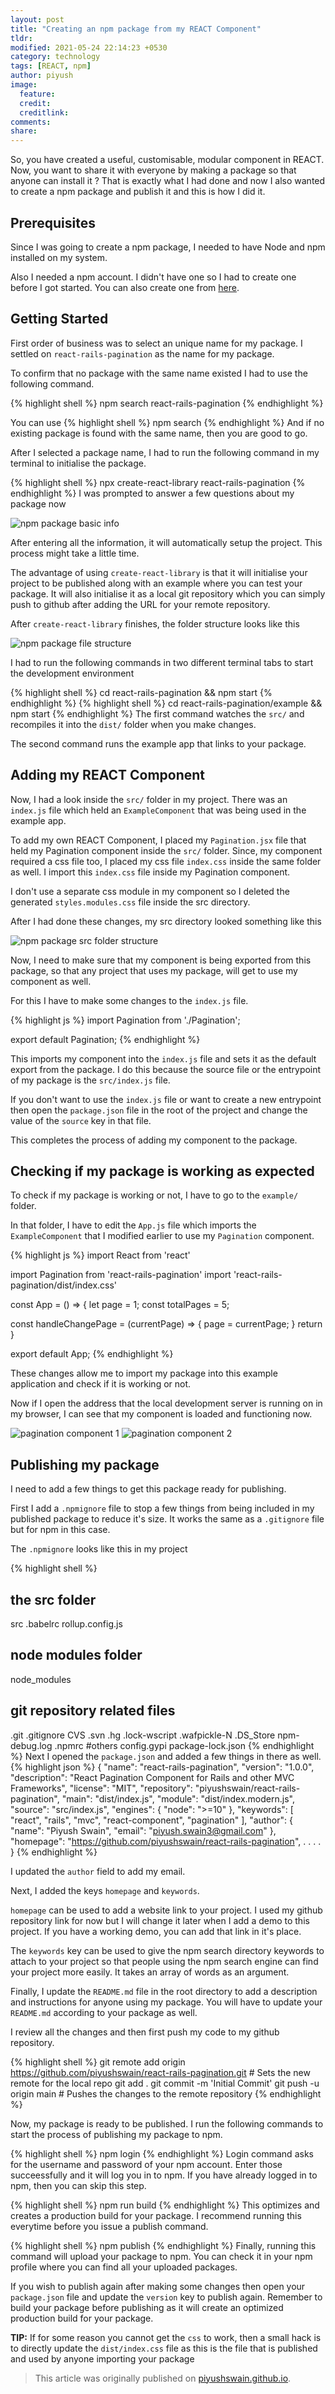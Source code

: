 ```yaml
---
layout: post
title: "Creating an npm package from my REACT Component"
tldr:
modified: 2021-05-24 22:14:23 +0530
category: technology
tags: [REACT, npm]
author: piyush
image:
  feature:
  credit:
  creditlink:
comments:
share:
---
```



So, you have created a useful, customisable, modular component in REACT. Now, you want to share it with everyone by making a package so that anyone can install it ? That is exactly what I had done and now I also wanted to create a npm package and publish it and this is how I did it.

## Prerequisites

Since I was going to create a npm package, I needed to have Node and npm installed on my system.

Also I needed a npm account. I didn't have one so I had to create one before I got started. You can also create one from [here](https://www.npmjs.com/).

## Getting Started

First order of business was to select an unique name for my package. I settled on `react-rails-pagination` as the name for my package.

To confirm that no package with the same name existed I had to use the following command.

{% highlight shell %}
npm search react-rails-pagination
{% endhighlight %}

You can use
{% highlight shell %}
npm search <your-package-name>
{% endhighlight %}
And if no existing package is found with the same name, then you are good to go.

After I selected a package name, I had to run the following command in my terminal to initialise the package.

{% highlight shell %}
npx create-react-library react-rails-pagination
{% endhighlight %}
I was prompted to answer a few questions about my package now

![npm package basic info]({{site.baseurl}}/images/creating-an-npm-package-from-my-react-component/package-info.png)

After entering all the information, it will automatically setup the project. This process might take a little time.

The advantage of using `create-react-library` is that it will initialise your project to be published along with an example where you can test your package. It will also initialise it as a local git repository which you can simply push to github after adding the URL for your remote repository.

After `create-react-library` finishes, the folder structure looks like this

![npm package file structure]({{site.baseurl}}/images/creating-an-npm-package-from-my-react-component/file-structure.png)

I had to run the following commands in two different terminal tabs to start the development environment

{% highlight shell %}
cd react-rails-pagination && npm start
{% endhighlight %}
{% highlight shell %}
cd react-rails-pagination/example && npm start
{% endhighlight %}
The first command watches the `src/` and recompiles it into the `dist/` folder when you make changes.

The second command runs the example app that links to your package.

## Adding my REACT Component

Now, I had a look inside the `src/` folder in my project. There was an `index.js` file which held an `ExampleComponent` that was being used in the example app.

To add my own REACT Component, I placed my `Pagination.jsx` file that held my Pagination component inside the `src/` folder. Since, my component required a css file too, I placed my css file `index.css` inside the same folder as well. I import this `index.css` file inside my Pagination component.

I don't use a separate css module in my component so I deleted the generated `styles.modules.css` file inside the src directory.

After I had done these changes, my src directory looked something like this

![npm package src folder structure]({{site.baseurl}}/images/creating-an-npm-package-from-my-react-component/src-structure.png)

Now, I need to make sure that my component is being exported from this package, so that any project that uses my package, will get to use my component as well.

For this I have to make some changes to the `index.js` file.

{% highlight js %}
import Pagination from './Pagination';

export default Pagination;
{% endhighlight %}

This imports my component into the `index.js` file and sets it as the default export from the package. I do this because the source file or the entrypoint of my package is the `src/index.js` file.

If you don't want to use the `index.js` file or want to create a new entrypoint then open the `package.json` file in the root of the project and change the value of the `source` key in that file.

This completes the process of adding my component to the package.

## Checking if my package is working as expected

To check if my package is working or not, I have to go to the `example/` folder.

In that folder, I have to edit the `App.js` file which imports the `ExampleComponent` that I modified earlier to use my `Pagination` component.

{% highlight js %}
import React from 'react'

import Pagination from 'react-rails-pagination'
import 'react-rails-pagination/dist/index.css'

const App = () => {
  let page = 1;
  const totalPages = 5;

  const handleChangePage = (currentPage) => {
    page = currentPage;
  }
  return <Pagination page={page} pages={totalPages} handleChangePage={handleChangePage} />
}

export default App;
{% endhighlight %}

These changes allow me to import my package into this example application and check if it is working or not.

Now if I open the address that the local development server is running on in my browser, I can see that my component is loaded and functioning now.

![pagination component 1]({{site.baseurl}}/images/creating-an-npm-package-from-my-react-component/pagination-1.png)
![pagination component 2]({{site.baseurl}}/images/creating-an-npm-package-from-my-react-component/pagination-2.png)

## Publishing my package

I need to add a few things to get this package ready for publishing.

First I add a `.npmignore` file to stop a few things from being included in my published package to reduce it's size. It works the same as a `.gitignore` file but for npm in this case.

The `.npmignore` looks like this in my project

{% highlight shell %}
## the src folder
src
.babelrc
rollup.config.js
## node modules folder
node_modules
## git repository related files
.git
.gitignore
CVS
.svn
.hg
.lock-wscript
.wafpickle-N
.DS_Store
npm-debug.log
.npmrc
#others
config.gypi
package-lock.json
{% endhighlight %}
Next I opened the `package.json` and added a few things in there as well.
{% highlight json %}
{
  "name": "react-rails-pagination",
  "version": "1.0.0",
  "description": "React Pagination Component for Rails and other MVC Frameworks",
  "license": "MIT",
  "repository": "piyushswain/react-rails-pagination",
  "main": "dist/index.js",
  "module": "dist/index.modern.js",
  "source": "src/index.js",
  "engines": {
    "node": ">=10"
  },
  "keywords": [
    "react",
    "rails",
    "mvc",
    "react-component",
    "pagination"
  ],
  "author": {
    "name": "Piyush Swain",
    "email": "piyush.swain3@gmail.com"
  },
  "homepage": "https://github.com/piyushswain/react-rails-pagination",
  .
  .
  .
  .
}
{% endhighlight %}

I updated the `author` field to add my email.

Next, I added the keys `homepage` and `keywords`.

`homepage` can be used to add a website link to your project. I used my github repository link for now but I will change it later when I add a demo to this project. If you have a working demo, you can add that link in it's place.

The `keywords` key can be used to give the npm search directory keywords to attach to your project so that people using the npm search engine can find your project more easily. It takes an array of words as an argument.

Finally, I update the `README.md` file in the root directory to add a description and instructions for anyone using my package. You will have to update your `README.md` according to your package as well.

I review all the changes and then first push my code to my github repository.

{% highlight shell %}
git remote add origin https://github.com/piyushswain/react-rails-pagination.git # Sets the new remote for the local repo
git add .
git commit -m 'Initial Commit'
git push -u origin main  # Pushes the changes to the remote repository
{% endhighlight %}

Now, my package is ready to be published. I run the following commands to start the process of publishing my package to npm.

{% highlight shell %}
npm login
{% endhighlight %}
Login command asks for the username and password of your npm account. Enter those succeessfully and it will log you in to npm. If you have already logged in to npm, then you can skip this step.

{% highlight shell %}
npm run build
{% endhighlight %}
This optimizes and creates a production build for your package. I recommend running this everytime before you issue a publish command.

{% highlight shell %}
npm publish
{% endhighlight %}
Finally, running this command will upload your package to npm. You can check it in your npm profile where you can find all your uploaded packages.

If you wish to publish again after making some changes then open your `package.json` file and update the `version` key to publish again. Remember to build your package before publishing as it will create an optimized production build for your package.

**TIP:** If for some reason you cannot get the `css` to work, then a small hack is to directly update the `dist/index.css` file as this is the file that is published and used by anyone importing your package

> This article was originally published on [piyushswain.github.io](piyushswain.github.io/blog).


